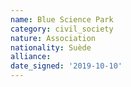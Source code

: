 ```yaml
---
name: Blue Science Park
category: civil_society
nature: Association
nationality: Suède
alliance: 
date_signed: '2019-10-10'
---
```

    